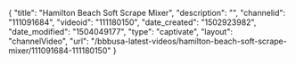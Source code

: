 {
    "title": "Hamilton Beach Soft Scrape Mixer",
    "description": "",
    "channelid": "111091684",
    "videoid": "111180150",
    "date_created": "1502923982",
    "date_modified": "1504049177",
    "type": "captivate",
    "layout": "channelVideo",
    "url": "\/bbbusa-latest-videos\/hamilton-beach-soft-scrape-mixer\/111091684-111180150"
}
